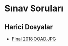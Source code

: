 # Sınav Soruları


<!--HariciDosyalar-->

## Harici Dosyalar

- [Final 2018 OOAD.JPG](./Final%202018%20OOAD.JPG)


<!--HariciDosyalar-->

